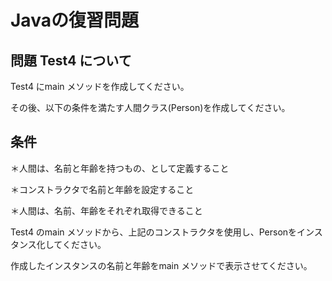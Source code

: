 # Javaの復習問題
## 問題 Test4 について
Test4 にmain メソッドを作成してください。

その後、以下の条件を満たす人間クラス(Person)を作成してください。

## 条件
＊人間は、名前と年齢を持つもの、として定義すること

＊コンストラクタで名前と年齢を設定すること

＊人間は、名前、年齢をそれぞれ取得できること

Test4 のmain メソッドから、上記のコンストラクタを使用し、Personをインスタンス化してください。

作成したインスタンスの名前と年齢をmain メソッドで表示させてください。
